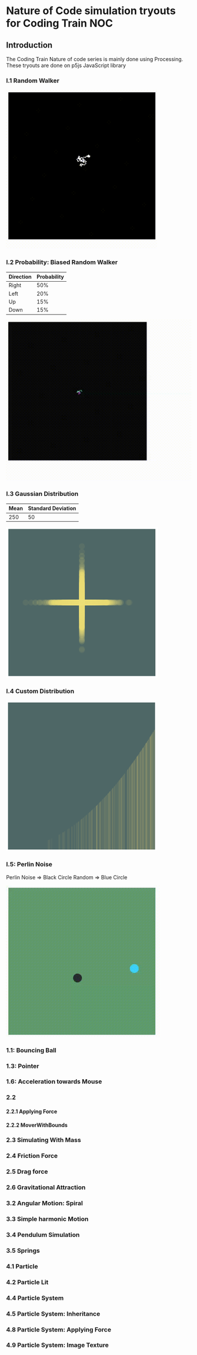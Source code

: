 # Nature of Code simulation tryouts for Coding Train NOC

## Introduction
The Coding Train Nature of code series is mainly done using Processing. These tryouts are done on p5js JavaScript library
### I.1 Random Walker
![Random Walker](./Introduction/I.1/RandomWalker/random-walker.gif "Random Walker")

### I.2 Probability: Biased Random Walker

| Direction | Probability |
| ----------- | ----------- |
| Right | 50% |
| Left | 20% |
| Up | 15% |
| Down | 15% |

![Random Walker](./Introduction/I.2/Probability/BiasedRandomWalker/biased-random-walker.gif "Random Walker")


### I.3 Gaussian Distribution
| Mean | Standard Deviation |
| ----------- | ----------- |
| 250 | 50 |

![Gaussian Distribution](./Introduction/I.3/GaussianDistribution/GaussianDistribution.png "Gaussian Distribution")


### I.4 Custom Distribution

![Custom Distribution](./Introduction/I.4/CustomDistribution/CustomDistribution.png "Custom Distribution")


### I.5: Perlin Noise

Perlin Noise => Black Circle
Random => Blue Circle

![Perlin Noise](./Introduction/I.5/PerlinNoise/PerlinNoise.gif "Perlin Noise")


### 1.1: Bouncing Ball

### 1.3: Pointer

### 1.6: Acceleration towards Mouse


### 2.2
#### 2.2.1 Applying Force
#### 2.2.2 MoverWithBounds

### 2.3 Simulating With Mass
### 2.4 Friction Force

### 2.5 Drag force

### 2.6 Gravitational Attraction

### 3.2 Angular Motion: Spiral

### 3.3 Simple harmonic Motion

### 3.4 Pendulum Simulation

### 3.5 Springs

### 4.1 Particle

### 4.2 Particle Lit

### 4.4 Particle System

### 4.5 Particle System: Inheritance

### 4.8 Particle System: Applying Force

### 4.9 Particle System: Image Texture